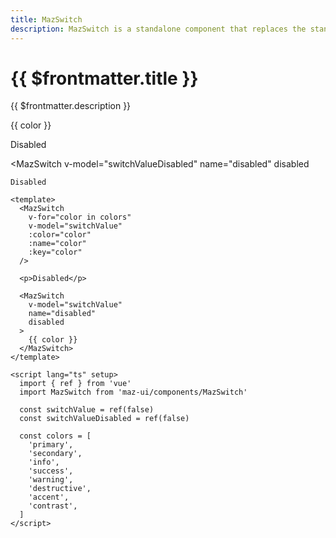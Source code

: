 ```yaml
---
title: MazSwitch
description: MazSwitch is a standalone component that replaces the standard html input checkbox. Color options are available.
---
```


# {{ $frontmatter.title }}

{{ $frontmatter.description }}

<!--@include: ./../.vitepress/mixins/getting-started.md-->

<div class="maz-flex maz-flex-col maz-gap-3">
  <MazSwitch
    v-for="color in colors"
    v-model="switchValue"
    :color="color"
    :name="color"
    :key="color"
  >
    {{ color }}
  </MazSwitch>

  <p>Disabled</p>

  <MazSwitch
    v-model="switchValueDisabled"
    name="disabled"
    disabled
  >
    Disabled
  </MazSwitch>
</div>

```vue
<template>
  <MazSwitch
    v-for="color in colors"
    v-model="switchValue"
    :color="color"
    :name="color"
    :key="color"
  />

  <p>Disabled</p>

  <MazSwitch
    v-model="switchValue"
    name="disabled"
    disabled
  >
    {{ color }}
  </MazSwitch>
</template>

<script lang="ts" setup>
  import { ref } from 'vue'
  import MazSwitch from 'maz-ui/components/MazSwitch'

  const switchValue = ref(false)
  const switchValueDisabled = ref(false)

  const colors = [
    'primary',
    'secondary',
    'info',
    'success',
    'warning',
    'destructive',
    'accent',
    'contrast',
  ]
</script>
```

<!--@include: ./../../.vitepress/generated-docs/maz-switch.doc.md-->

<script lang="ts" setup>
  import { ref } from 'vue'
  const switchValue = ref(false)
  const switchValueDisabled = ref(false)

  const colors = [
    'primary',
    'secondary',
    'info',
    'success',
    'warning',
    'destructive',
    'accent',
    'contrast',
  ]
</script>
